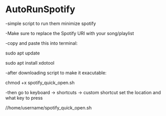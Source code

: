 # AutoRunSpotify
-simple script to run them minimize spotify

-Make sure to replace the Spotify URI with your song/playlist

-copy and paste this into terminal:


sudo apt update

sudo apt install xdotool


-after downloading script to make it exacutable:


chmod +x spotify_quick_open.sh


-then go to keyboard -> shortcuts -> custom shortcut
set the location and what key to press

//home/username/spotify_quick_open.sh
